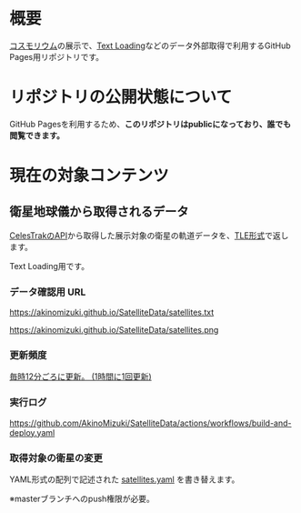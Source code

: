 概要
====
[コスモリウム]の展示で、[Text Loading]などのデータ外部取得で利用するGitHub Pages用リポジトリです。

[コスモリウム]: https://virtualspaceprogram.org/information/2022-10-14-COSMORIUMannounce "『VR宇宙博物館 コスモリウム』は、「人はなぜ宇宙に惹かれるのか？」を基本テーマに、VRならではの展示を経てその自らの答えを探すワールドです。"
[Text Loading]: https://creators.vrchat.com/worlds/udon/string-loading/ "String Loading allows you to download text files from the internet and use them in your VRChat world."

リポジトリの公開状態について
============================
GitHub Pagesを利用するため、**このリポジトリはpublicになっており、誰でも閲覧できます。**

現在の対象コンテンツ
====================
衛星地球儀から取得されるデータ
------------------------------
[CelesTrakのAPI]から取得した展示対象の衛星の軌道データを、[TLE形式]で返します。

Text Loading用です。

[CelesTrakのAPI]: https://celestrak.org/NORAD/documentation/gp-data-formats.php
[TLE形式]: https://ja.wikipedia.org/wiki/2%E8%A1%8C%E8%BB%8C%E9%81%93%E8%A6%81%E7%B4%A0%E5%BD%A2%E5%BC%8F "2行軌道要素形式は、アメリカ航空宇宙局 (NASA) と北アメリカ航空宇宙防衛司令部 (NORAD) が現在でも使用している、人工衛星の地心座標系におけるケプラー軌道要素のテキスト形式のフォーマットである。"

### データ確認用 URL
https://akinomizuki.github.io/SatelliteData/satellites.txt

https://akinomizuki.github.io/SatelliteData/satellites.png

### 更新頻度
[毎時12分ごろに更新。 (1時間に1回更新)](./.github/workflows/build-and-deploy.yaml#L2-L4)

### 実行ログ
https://github.com/AkinoMizuki/SatelliteData/actions/workflows/build-and-deploy.yaml

### 取得対象の衛星の変更
YAML形式の配列で記述された [satellites.yaml] を書き替えます。

※masterブランチへのpush権限が必要。

[satellites.yaml]: ./satellites.yaml

